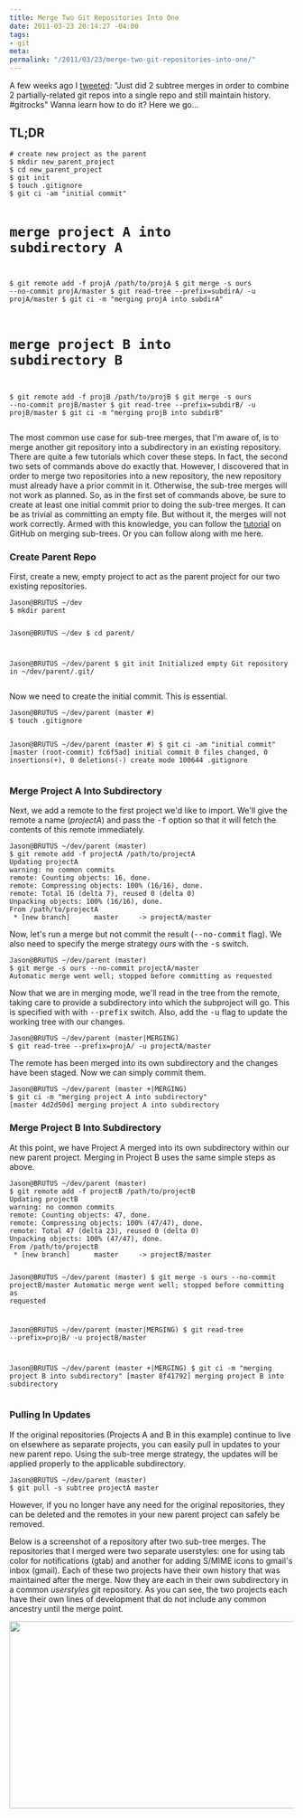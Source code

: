 ```yaml
---
title: Merge Two Git Repositories Into One
date: 2011-03-23 20:14:27 -04:00
tags:
- git
meta:
permalink: "/2011/03/23/merge-two-git-repositories-into-one/"
---
```

<p>A few weeks ago I <a href="https://twitter.com/jasonkarns/status/45888163079663616">tweeted</a>: "Just did 2 subtree merges in order to combine 2 partially-related git repos into a single repo and still maintain history. #gitrocks" Wanna learn how to do it? Here we go...</p>
<h2>TL;DR</h2>
<pre class="sh"><code># create new project as the parent
$ mkdir new_parent_project
$ cd new_parent_project
$ git init
$ touch .gitignore
$ git ci -am "initial commit"

# merge project A into subdirectory A
$ git remote add -f projA /path/to/projA
$ git merge -s ours --no-commit projA/master
$ git read-tree --prefix=subdirA/ -u projA/master
$ git ci -m "merging projA into subdirA"

# merge project B into subdirectory B
$ git remote add -f projB /path/to/projB
$ git merge -s ours --no-commit projB/master
$ git read-tree --prefix=subdirB/ -u projB/master
$ git ci -m "merging projB into subdirB"
</code></pre>
<p>The most common use case for sub-tree merges, that I'm aware of, is to merge another git repository into a subdirectory in an existing repository. There are quite a few tutorials which cover these steps. In fact, the second two sets of commands above do exactly that. However, I discovered that in order to merge two repositories into a new repository, the new repository must already have a prior commit in it. Otherwise, the sub-tree merges will not work as planned. So, as in the first set of commands above, be sure to create at least one initial commit prior to doing the sub-tree merges. It can be as trivial as committing an empty file. But without it, the merges will not work correctly. Armed with this knowledge, you can follow the <a href="http://help.github.com/subtree-merge">tutorial</a> on GitHub on merging sub-trees. Or you can follow along with me here.</p>
<h3>Create Parent Repo</h3>
<p>First, create a new, empty project to act as the parent project for our two existing repositories.</p>
<pre class="sh"><code>Jason@BRUTUS ~/dev
$ mkdir parent

Jason@BRUTUS ~/dev
$ cd parent/

Jason@BRUTUS ~/dev/parent
$ git init
Initialized empty Git repository in ~/dev/parent/.git/
</code></pre>
<p>Now we need to create the initial commit. This is essential.</p>
<pre class="sh"><code>Jason@BRUTUS ~/dev/parent (master #)
$ touch .gitignore

Jason@BRUTUS ~/dev/parent (master #)
$ git ci -am "initial commit"
[master (root-commit) fc6f5ad] initial commit
 0 files changed, 0 insertions(+), 0 deletions(-)
 create mode 100644 .gitignore
</code></pre>
<h3>Merge Project A Into Subdirectory</h3>
<p>Next, we add a remote to the first project we'd like to import. We'll give the remote a name (<var>projectA</var>) and pass the <kbd>-f</kbd> option so that it will fetch the contents of this remote immediately.</p>
<pre class="sh"><code>Jason@BRUTUS ~/dev/parent (master)
$ git remote add -f projectA /path/to/projectA
Updating projectA
warning: no common commits
remote: Counting objects: 16, done.
remote: Compressing objects: 100% (16/16), done.
remote: Total 16 (delta 7), reused 0 (delta 0)
Unpacking objects: 100% (16/16), done.
From /path/to/projectA
 * [new branch]      master     -&gt; projectA/master
</code></pre>
<p>Now, let's run a merge but not commit the result (<kbd>--no-commit</kbd> flag). We also need to specify the merge strategy <var>ours</var> with the <kbd>-s</kbd> switch.</p>
<pre class="sh"><code>Jason@BRUTUS ~/dev/parent (master)
$ git merge -s ours --no-commit projectA/master
Automatic merge went well; stopped before committing as requested
</code></pre>
<p>Now that we are in merging mode, we'll read in the tree from the remote, taking care to provide a subdirectory into which the subproject will go. This is specified with with <kbd>--prefix</kbd> switch. Also, add the <kbd>-u</kbd> flag to update the working tree with our changes.</p>
<pre class="sh"><code>Jason@BRUTUS ~/dev/parent (master|MERGING)
$ git read-tree --prefix=projA/ -u projectA/master
</code></pre>
<p>The remote has been merged into its own subdirectory and the changes have been staged. Now we can simply commit them.</p>
<pre class="sh"><code>Jason@BRUTUS ~/dev/parent (master +|MERGING)
$ git ci -m "merging project A into subdirectory"
[master 4d2d50d] merging project A into subdirectory
</code></pre>
<h3>Merge Project B Into Subdirectory</h3>
<p>At this point, we have Project A merged into its own subdirectory within our new parent project. Merging in Project B uses the same simple steps as above.</p>
<pre class="sh"><code>Jason@BRUTUS ~/dev/parent (master)
$ git remote add -f projectB /path/to/projectB
Updating projectB
warning: no common commits
remote: Counting objects: 47, done.
remote: Compressing objects: 100% (47/47), done.
remote: Total 47 (delta 23), reused 0 (delta 0)
Unpacking objects: 100% (47/47), done.
From /path/to/projectB
 * [new branch]      master     -&gt; projectB/master

Jason@BRUTUS ~/dev/parent (master)
$ git merge -s ours --no-commit projectB/master
Automatic merge went well; stopped before committing as requested

Jason@BRUTUS ~/dev/parent (master|MERGING)
$ git read-tree --prefix=projB/ -u projectB/master

Jason@BRUTUS ~/dev/parent (master +|MERGING)
$ git ci -m "merging project B into subdirectory"
[master 8f41792] merging project B into subdirectory
</code></pre>
<h3>Pulling In Updates</h3>
<p>If the original repositories (Projects A and B in this example) continue to live on elsewhere as separate projects, you can easily pull in updates to your new parent repo. Using the sub-tree merge strategy, the updates will be applied properly to the applicable subdirectory.</p>
<pre class="sh"><code>Jason@BRUTUS ~/dev/parent (master)
$ git pull -s subtree projectA master
</code></pre>
<p>However, if you no longer have any need for the original repositories, they can be deleted and the remotes in your new parent project can safely be removed.</p>
<p>Below is a screenshot of a repository after two sub-tree merges. The repositories that I merged were two separate userstyles: one for using tab color for notifications (gtab) and another for adding S/MIME icons to gmail's inbox (gmail). Each of these two projects have their own history that was maintained after the merge. Now they are each in their own subdirectory in a common <em>userstyles</em> git repository. As you can see, the two projects each have their own lines of development that do not include any common ancestry until the merge point.</p>
<p><a href="https://jasonkarns.files.wordpress.com/2020/02/cd4c2-merging.png"><img src="{{ site.baseurl }}/assets/2011/03/cd4c2-merging.png" alt="" title="GitK After Subtree Merge" width="545" height="331" class="alignnone size-full wp-image-187" /></a></p>
